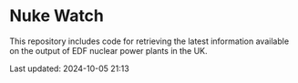 # Nuke Watch

This repository includes code for retrieving the latest information available on the output of EDF nuclear power plants in the UK.

Last updated: 2024-10-05 21:13